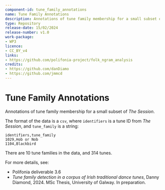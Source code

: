 ```yaml
---
component-id: tune_family_annotations
name: Tune Family Annotations
description: Annotations of tune family membership for a small subset of *The Session*
type: Repository
release-date: 15/02/2024
release-number: v1.0
work-package: 
- WP3
licence:
- CC_BY_v4
links:
- https://github.com/polifonia-project/folk_ngram_analysis
credits:
- https://github.com/danDiamo
- https://github.com/jmmcd
---
```




# Tune Family Annotations

Annotations of tune family membership for a small subset of *The Session*.

The format of the data is a `csv`, where `identifiers` is a tune ID from *The Session*, and `tune_family` is a string:

```csv
identifiers,tune_family
1029,Hob or Nob
1104,Blackbird
```

There are 10 tune families in the data, and 314 tunes.

For more details, see:
- Polifonia deliverable 3.6
- *Tune family detection in a corpus of Irish traditional dance tunes*, Danny Diamond, 2024. MSc Thesis, University of Galway. In preparation.

